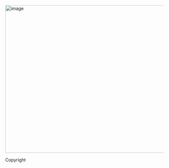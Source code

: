 <img width="894" height="471" alt="image" src="https://github.com/user-attachments/assets/16caf30e-e267-4c3e-ac07-370ca266eee8" />

Copyright
